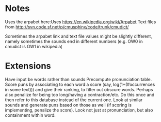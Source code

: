 # Notes

Uses the arpabet here:Uses https://en.wikipedia.org/wiki/Arpabet
Text files from http://svn.code.sf.net/p/cmusphinx/code/trunk/cmudict/

Sometimes the arpabet link and text file values might be slightly different, namely sometimes the sounds end in different numbers (e.g. OW0 in cmudict is OW1 in wikipedia)


# Extensions
Have input be words rather than sounds
Precompute pronunciation table.
Score puns by associating to each word a score (say, log(1+(#occurrences in some text))) and give their ranking, to filter out obscure words. Perhaps also penalize for being too long/having a contraction/etc. Do this once and then refer to this database instead of the current one.
Look at similar sounds and generate puns based on those as well (if scoring is implementing, penalize the score).
Look not just at pronunciation, but also containment within word.

